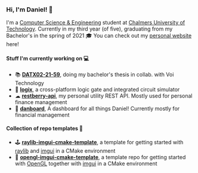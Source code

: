 ### Hi, I'm Daniel! 👋
I'm a [Computer Science & Engineering](https://www.chalmers.se/sv/utbildning/program-pa-grundniva/sidor/datateknik.aspx) student at [Chalmers University of Technology](https://www.chalmers.se). Currently in my third year (of five), graduating from my Bachelor's in the spring of 2021 🎓 You can check out my [personal website](https://dcronqvist.se) here!

#### Stuff I'm currently working on 💻
- 📚 **[DATX02-21-59](https://github.com/DATX02-21-59)**, doing my bachelor's thesis in collab. with Voi Technology
- 🔌 **[logix](https://github.com/dcronqvist/logix)**, a cross-platform logic gate and integrated circuit simulator
- ☁ **[restberry-api](https://github.com/dcronqvist/restberry-api)**, my personal utility REST API. Mostly used for personal finance management
- 📌 **[danboard](https://github.com/dcronqvist/danboard)**, A dashboard for all things Daniel! Currently mostly for financial management

#### Collection of repo templates 🎨
- 🕹 **[raylib-imgui-cmake-template](https://github.com/dcronqvist/raylib-imgui-cmake-template)**, a template for getting started with [raylib](https://github.com/raysan5/raylib) and [imgui](https://github.com/ocornut/imgui) in a CMake environment
- 👾 **[opengl-imgui-cmake-template](https://github.com/dcronqvist/opengl-imgui-cmake-template)**, a template repo for getting started with [OpenGL](https://www.opengl.org/) together with [imgui](https://github.com/ocornut/imgui) in a CMake environment
<!--
**dcronqvist/dcronqvist** is a ✨ _special_ ✨ repository because its `README.md` (this file) appears on your GitHub profile.

Here are some ideas to get you started:

- 🔭 I’m currently working on ...
- 🌱 I’m currently learning ...
- 👯 I’m looking to collaborate on ...
- 🤔 I’m looking for help with ...
- 💬 Ask me about ...
- 📫 How to reach me: ...
- 😄 Pronouns: ...
- ⚡ Fun fact: ...
-->
